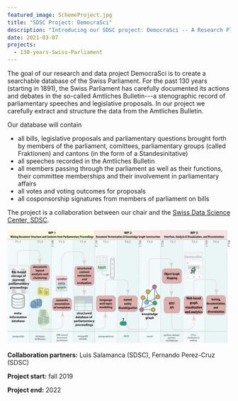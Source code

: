 ```yaml
---
featured_image: SchemeProject.jpg
title: "SDSC Project: DemocraSci"
description: "Introducing our SDSC project: DemocraSci -- A Research Platform for Data-Driven Democracy Studies in Switzerland"
date: 2021-03-07
projects:
  - 130-years-Swiss-Parliament
---
```


The goal of our research and data project DemocraSci is to create a searchable database of the Swiss Parliament. For the past 130 years (starting in 1891), the Swiss Parliament has carefully documented its actions and debates in the so-called Amtliches Bulletin---a stenographic record of parliamentary speeches and legislative proposals. In our project we carefully extract and structure the data from the Amtliches Bulletin. 

Our database will contain 

- all bills, legislative proposals and parliamentary questions brought forth by  members of the parliament, comittees, parliamentary groups (called Fraktionen) and cantons (in the form of a Standesinitative)
- all speeches recorded in the Amtliches Bulletin
- all members passing through the parliament as well as their functions, their committee memberships and their involvement in parliamentary affairs
- all votes and voting outcomes for proposals
- all cosponsorship signatures from members of parliament on bills

The project is a collaboration between our chair and the [Swiss Data Science Center, SDSC](https://datascience.ch). 

![Our project overview](SchemeProject.jpg)

**Collaboration partners:** Luis Salamanca (SDSC), Fernando Perez-Cruz (SDSC)

**Project start:** fall 2019

**Project end:** 2022